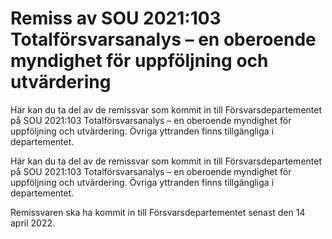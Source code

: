# Remiss av SOU 2021:103 Totalförsvarsanalys – en oberoende myndighet för uppföljning och utvärdering

Här kan du ta del av de remissvar som kommit in till Försvarsdepartementet på SOU 2021:103 Totalförsvarsanalys – en oberoende myndighet för uppföljning och utvärdering. Övriga yttranden finns tillgängliga i departementet.

Här kan du ta del av de remissvar som kommit in till Försvarsdepartementet på SOU 2021:103 Totalförsvarsanalys – en oberoende myndighet för uppföljning och utvärdering. Övriga yttranden finns tillgängliga i departementet.

Remissvaren ska ha kommit in till Försvarsdepartementet senast den 14 april 2022.
